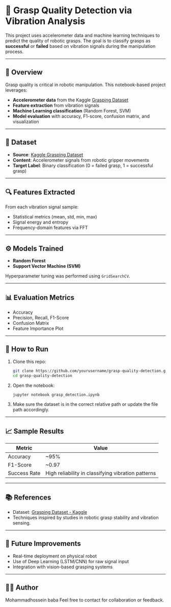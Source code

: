 # 🤖 Grasp Quality Detection via Vibration Analysis

This project uses accelerometer data and machine learning techniques to predict the quality of robotic grasps. The goal is to classify grasps as **successful** or **failed** based on vibration signals during the manipulation process.

---

## 📌 Overview

Grasp quality is critical in robotic manipulation. This notebook-based project leverages:

- **Accelerometer data** from the Kaggle [Grasping Dataset](https://www.kaggle.com/datasets/ugocupcic/grasping-dataset)
- **Feature extraction** from vibration signals
- **Machine Learning classification** (Random Forest, SVM)
- **Model evaluation** with accuracy, F1-score, confusion matrix, and visualization

---

## 📂 Dataset

- **Source**: [Kaggle Grasping Dataset](https://www.kaggle.com/datasets/ugocupcic/grasping-dataset)
- **Content**: Accelerometer signals from robotic gripper movements
- **Target Label**: Binary classification (0 = failed grasp, 1 = successful grasp)

---

## 🔍 Features Extracted

From each vibration signal sample:
- Statistical metrics (mean, std, min, max)
- Signal energy and entropy
- Frequency-domain features via FFT

---

## ⚙️ Models Trained

- **Random Forest**
- **Support Vector Machine (SVM)**

Hyperparameter tuning was performed using `GridSearchCV`.

---

## 📊 Evaluation Metrics

- Accuracy
- Precision, Recall, F1-Score
- Confusion Matrix
- Feature Importance Plot

---

## 🧪 How to Run

1. Clone this repo:
   ```bash
   git clone https://github.com/yourusername/grasp-quality-detection.git
   cd grasp-quality-detection
   ```

2. Open the notebook:
   ```bash
   jupyter notebook grasp_detection.ipynb
   ```

3. Make sure the dataset is in the correct relative path or update the file path accordingly.

---

## 📈 Sample Results

| Metric      | Value |
|-------------|-------|
| Accuracy    | ~95%  |
| F1-Score    | ~0.97 |
| Success Rate| High reliability in classifying vibration patterns |

---

## 📚 References

- Dataset: [Grasping Dataset - Kaggle](https://www.kaggle.com/datasets/ugocupcic/grasping-dataset)
- Techniques inspired by studies in robotic grasp stability and vibration sensing.

---

## 🧠 Future Improvements

- Real-time deployment on physical robot
- Use of Deep Learning (LSTM/CNN) for raw signal input
- Integration with vision-based grasping systems

---

## 🧑‍💻 Author

Mohammadhossein baba
Feel free to contact for collaboration or feedback.
